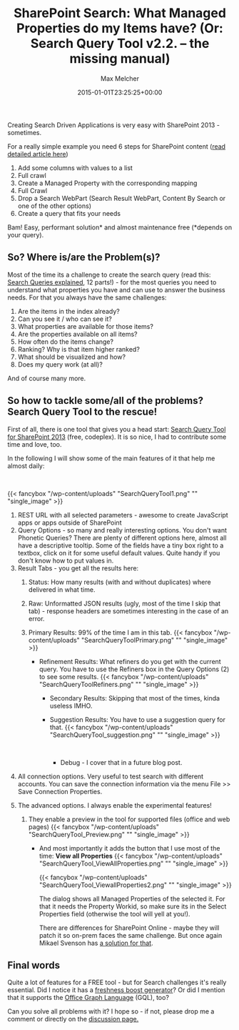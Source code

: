 ﻿---
title: 'SharePoint Search: What Managed Properties do my Items have? (Or: Search Query Tool v2.2. – the missing manual)'
author: Max Melcher
aliases:
   - "/post/2015-01-01-sharepoint-search-managed-properties-items-search-query-tool-v2-2-missing-manual/"
2015: "01"
type: post
date: 2015-01-01T23:25:25+00:00
url: /2015/01/sharepoint-search-managed-properties-items-search-query-tool-v2-2-missing-manual/
yourls_shorturl:
  - http://melcher.it/s/3Q
categories:
  - Development
  - ITPro
  - Search
  - SharePoint 2013
  - SharePoint Toolbox
  - Uncategorized

---
Creating Search Driven Applications is very easy with SharePoint 2013 - sometimes.

For a really simple example you need 6 steps for SharePoint content (<a title="A to Z: Create a Display Template for SharePoint 2013 Search to visualize a property of an item/document" href="http://melcher.it/2014/12/z-create-display-template-sharepoint-2013-search-visualize-property-itemdocument/" target="_blank">read detailed article here</a>)

  1. Add some columns with values to a list
  2. Full crawl
  3. Create a Managed Property with the corresponding mapping
  4. Full Crawl
  5. Drop a Search WebPart (Search Result WebPart, Content By Search or one of the other options)
  6. Create a query that fits your needs

Bam! Easy, performant solution\* and almost maintenance free (\*depends on your query).

## So? Where is/are the Problem(s)?

Most of the time its a challenge to create the search query (read this: <a title="Search Queries Explained by Mikael Svenson" href="http://techmikael.blogspot.de/2014/03/sharepoint-search-queries-explained.html" target="_blank">Search Queries explained</a>, 12 parts!) - for the most queries you need to understand what properties you have and can use to answer the business needs. For that you always have the same challenges:

  1. Are the items in the index already?
  2. Can you see it / who can see it?
  3. What properties are available for those items?
  4. Are the properties available on all items?
  5. How often do the items change?
  6. Ranking? Why is that item higher ranked?
  7. What should be visualized and how?
  8. Does my query work (at all)?

And of course many more.

## So how to tackle some/all of the problems? Search Query Tool to the rescue!

First of all, there is one tool that gives you a head start: <a title="SharePoint 2013 Search Query Tool" href="http://melcher.it/s/3P" target="_blank">Search Query Tool for SharePoint 2013</a> (free, codeplex). It is so nice, I had to contribute some time and love, too.

In the following I will show some of the main features of it that help me almost daily:

&nbsp;

{{< fancybox "/wp-content/uploads" "SearchQueryTool1.png" "" "single_image" >}}

  1. REST URL with all selected parameters - awesome to create JavaScript apps or apps outside of SharePoint
  2. Query Options - so many and really interesting options. You don't want Phonetic Queries? There are plenty of different options here, almost all have a descriptive tooltip. Some of the fields have a tiny box right to a textbox, click on it for some useful default values. Quite handy if you don't know how to put values in.
  3. Result Tabs - you get all the results here: 
      1. Status: How many results (with and without duplicates) where delivered in what time.
      2. Raw: Unformatted JSON results (ugly, most of the time I skip that tab) - response headers are sometimes interesting in the case of an error.
      3. Primary Results: 99% of the time I am in this tab. 
        {{< fancybox "/wp-content/uploads" "SearchQueryToolPrimary.png" "" "single_image" >}}</li>
        
          * Refinement Results: What refiners do you get with the current query. You have to use the Refiners box in the Query Options (2) to see some results. 
            {{< fancybox "/wp-content/uploads" "SearchQueryToolRefiners.png" "" "single_image" >}}</li>
            
              * Secondary Results: Skipping that most of the times, kinda useless IMHO.
              * Suggestion Results: You have to use a suggestion query for that. {{< fancybox "/wp-content/uploads" "SearchQueryTool_suggestion.png" "" "single_image" >}}
                
                &nbsp;</li>
                
                  * Debug - I cover that in a future blog post.</ol> </li> 
                
                  * All connection options. Very useful to test search with different accounts. You can save the connection information via the menu File >> Save Connection Properties.
                  * The advanced options. I always enable the experimental features! 
                      1. They enable a preview in the tool for supported files (office and web pages) 
                        {{< fancybox "/wp-content/uploads" "SearchQueryTool_Preview.png" "" "single_image" >}}</li>
                        
                          * And most importantly it adds the button that I use most of the time: **View all Properties** {{< fancybox "/wp-content/uploads" "SearchQueryTool_ViewAllProperties.png" "" "single_image" >}}
                            
                            {{< fancybox "/wp-content/uploads" "SearchQueryTool_ViewallProperties2.png" "" "single_image" >}}
                            
                            The dialog shows all Managed Properties of the selected it. For that it needs the Property Workid, so make sure its in the Select Properties field (otherwise the tool will yell at you!).
  
                            There are differences for SharePoint Online - maybe they will patch it so on-prem faces the same challenge. But once again Mikael Svenson has [a solution for that][1].</li> </ol> </li> </ol> 
                            
                            ## Final words
                            
                            Quite a lot of features for a FREE tool - but for Search challenges it's really essential. Did I notice it has a <a href="http://techmikael.blogspot.de/2013/10/adding-freshness-boost-to-sharepoint.html" target="_blank">freshness boost generator</a>? Or did I mention that it supports the <a title="Office Graph Language / GQL" href="http://msdn.microsoft.com/en-us/office/office365/howto/query-Office-graph-using-gql-with-search-rest-api" target="_blank">Office Graph Language</a> (GQL), too?
                            
                            Can you solve all problems with it? I hope so - if not, please drop me a comment or directly on the <a title="Search Query Tool discussions" href="https://sp2013searchtool.codeplex.com/discussions" target="_blank">discussion page.</a>

 [1]: http://techmikael.blogspot.de/2014/03/debugging-managed-properties-using.html "Debugging Managed Properties"
